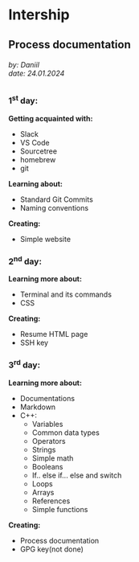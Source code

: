 # Intership   
## Process documentation
###### by: Daniil<br />date: 24.01.2024
### 1<sup>st</sup> day:
**Getting acquainted with:**
+ Slack
+ VS Code
+ Sourcetree
+ homebrew
+ git

**Learning about:**
+ Standard Git Commits
+ Naming conventions

**Creating:**
+ Simple website

### 2<sup>nd</sup> day:

**Learning more about:**
+ Terminal and its commands
+ CSS

**Creating:**
+ Resume HTML page
+ SSH key

### 3<sup>rd</sup> day:

**Learning more about:**
+ Documentations
+ Markdown
+ С++:
    + Variables
    + Common data types
    + Operators
    + Strings
    + Simple math
    + Booleans
    + If.. else if... else and switch
    + Loops
    + Arrays
    + References
    + Simple functions

**Creating:**
+ Process documentation
+ GPG key(not done)
